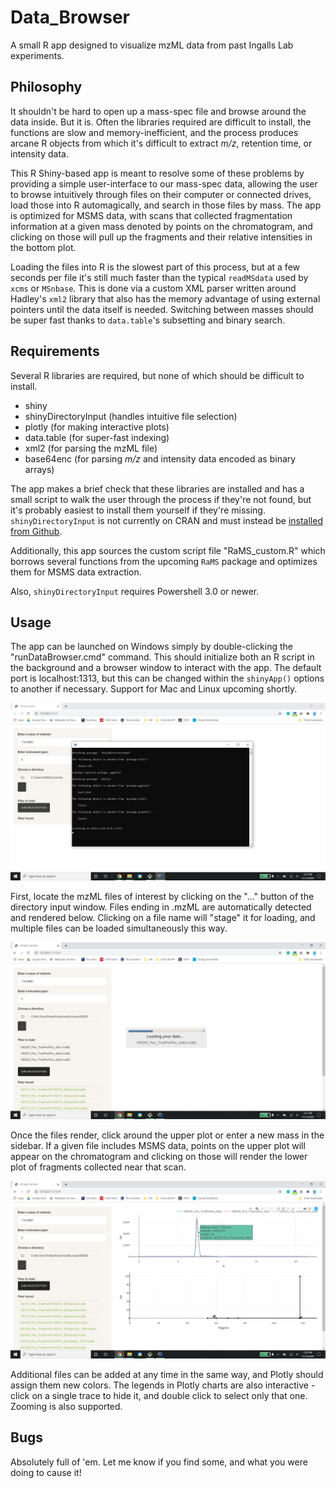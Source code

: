 # Data_Browser
A small R app designed to visualize mzML data from past Ingalls Lab experiments.

## Philosophy

It shouldn't be hard to open up a mass-spec file and browse around the data inside. But it is. 
Often the libraries required are difficult to install, the functions are slow and memory-inefficient,
and the process produces arcane R objects from which it's difficult to extract *m/z*, retention time,
or intensity data. 

This R Shiny-based app is meant to resolve some of these problems by providing a simple user-interface to our 
mass-spec data, allowing the user to browse intuitively through files on their computer or connected drives, load those
into R automagically, and search in those files by mass. The app is optimized for MSMS data, with
scans that collected fragmentation information at a given mass denoted by points on the chromatogram,
and clicking on those will pull up the fragments and their relative intensities in the bottom plot.

Loading the files into R is the slowest part of this process, but at a few seconds per file it's still
much faster than the typical `readMSdata` used by `xcms` or `MSnbase`. This is done via a custom
XML parser written around Hadley's `xml2` library that also has the memory advantage of using external
pointers until the data itself is needed. Switching between masses should be super fast thanks to `data.table`'s
subsetting and binary search. 

## Requirements
Several R libraries are required, but none of which should be difficult to install.
  - shiny
  - shinyDirectoryInput (handles intuitive file selection)
  - plotly (for making interactive plots)
  - data.table (for super-fast indexing)
  - xml2 (for parsing the mzML file)
  - base64enc (for parsing *m/z* and intensity data encoded as binary arrays)

The app makes a brief check that these libraries are installed and has a small script to walk the user
through the process if they're not found, but it's probably easiest to install them yourself if they're
missing. `shinyDirectoryInput` is not currently on CRAN and must instead be 
[installed from Github](https://github.com/wleepang/shiny-directory-input).

Additionally, this app sources the custom script file "RaMS_custom.R" which
borrows several functions from the upcoming `RaMS` package and optimizes
them for MSMS data extraction.

Also, `shinyDirectoryInput` requires Powershell 3.0 or newer.

## Usage
The app can be launched on Windows simply by double-clicking the "runDataBrowser.cmd"
command. This should initialize both an R script in the background and a browser
window to interact with the app. The default port is localhost:1313, but this
can be changed within the `shinyApp()` options to another if necessary.
Support for Mac and Linux upcoming shortly.

![Screen showing Rscript](Rscreen.png)

First, locate the mzML files of interest by clicking on the "..." button of the
directory input window. Files ending in .mzML are automatically detected and rendered
below. Clicking on a file name will "stage" it for loading, and multiple files can
be loaded simultaneously this way.

![Screen as files are loading](Loadscreen.png)

Once the files render, click around the upper plot or enter a new mass in the sidebar.
If a given file includes MSMS data, points on the upper plot will appear on the 
chromatogram and clicking on those will render the lower plot of fragments collected
near that scan.

![Screen after files are loaded](Finscreen.png)

Additional files can be added at any time in the same way, and Plotly should
assign them new colors. The legends in Plotly charts are also interactive - click
on a single trace to hide it, and double click to select only that one. Zooming
is also supported.

## Bugs
Absolutely full of 'em. Let me know if you find some, and what you were doing to cause it!